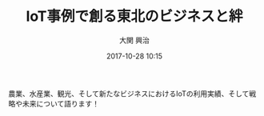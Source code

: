 ﻿---
title: IoT事例で創る東北のビジネスと絆
description: "IoT事例で創る東北のビジネスと絆"
date: 2017-10-28 10:15
sessionlevel: 50
author: "大関 興治"
co_author: "小泉 耕二"
co_author2: "八子 知礼"
category: sessions
---
農業、水産業、観光、そして新たなビジネスにおけるIoTの利用実績、そして戦略や未来について語ります！
